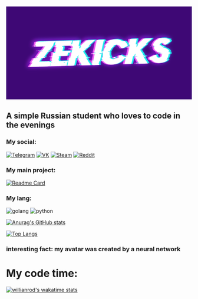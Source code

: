 [![Header](https://github.com/Zek1ckzzz/Zek1ckzzz/blob/main/source/icon.png)](https://t.me/zekicks)

## A simple Russian student who loves to code in the evenings

### My social:
[![Telegram](https://img.shields.io/badge/Telegram-white?style=for-the-badge&logo=telegram)](https://t.me/zekicks)
[![VK](https://img.shields.io/badge/VK-white?style=for-the-badge&logo=Vk)](https://vk.com/zekicks)
[![Steam](https://img.shields.io/badge/Steam-black?style=for-the-badge&logo=steam)](https://steamcommunity.com/id/zekicks/)
[![Reddit](https://img.shields.io/badge/Reddit-black?style=for-the-badge&logo=reddit)](https://www.reddit.com/user/zekicksmp4)
### My main project:
[![Readme Card](https://github-readme-stats.vercel.app/api/pin/?username=Zek1ckzzz&repo=vareditor)](https://github.com/Zek1ckzzz/vareditor)

### My lang:
![golang](https://img.shields.io/badge/GO-blueviolet?style=for-the-badge&logo=go)
![python](https://img.shields.io/badge/Python-white?style=for-the-badge&logo=python)

[![Anurag's GitHub stats](https://github-readme-stats.vercel.app/api?username=Zek1ckzzz&show_icons=true&theme=synthwave)](https://github.com/Zek1ckzzz)

[![Top Langs](https://github-readme-stats.vercel.app/api/top-langs/?username=Zek1ckzzz&layout=compact)](https://github.com/Zek1ckzzz)
### interesting fact: my avatar was created by a neural network
# My code time:
[![willianrod's wakatime stats](https://github-readme-stats.vercel.app/api/wakatime?username=Zekicks)](https://github.com/anuraghazra/github-readme-stats)